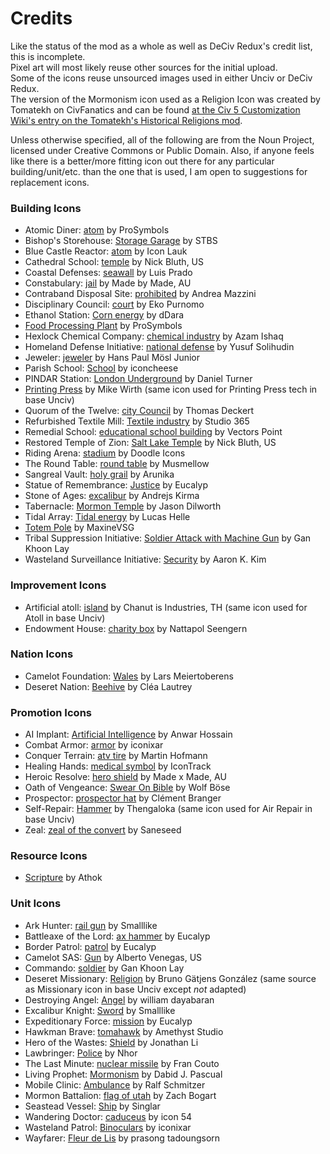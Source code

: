 # Credits

Like the status of the mod as a whole as well as DeCiv Redux's credit list, this is incomplete.<br>
Pixel art will most likely reuse other sources for the initial upload.<br>
Some of the icons reuse unsourced images used in either Unciv or DeCiv Redux.<br>
The version of the Mormonism icon used as a Religion Icon was created by Tomatekh on CivFanatics and can be found [at the Civ 5 Customization Wiki's entry on the Tomatekh's Historical Religions mod](https://civilization-v-customisation.fandom.com/wiki/Tomatekh%27s_Historical_Religions).

Unless otherwise specified, all of the following are from the Noun Project, licensed under Creative Commons or Public Domain. Also, if anyone feels like there is a better/more fitting icon out there for any particular building/unit/etc. than the one that is used, I am open to suggestions for replacement icons.

### Building Icons
- Atomic Diner: [atom](https://thenounproject.com/icon/atom-1081009/) by ProSymbols
- Bishop's Storehouse: [Storage Garage](https://thenounproject.com/icon/storage-garage-1371149/) by STBS
- Blue Castle Reactor: [atom](https://thenounproject.com/icon/atom-2606502/) by Icon Lauk
- Cathedral School: [temple](https://thenounproject.com/icon/temple-2072915/) by Nick Bluth, US
- Coastal Defenses: [seawall](https://thenounproject.com/icon/seawall-5503652/) by Luis Prado
- Constabulary: [jail](https://thenounproject.com/icon/jail-2577140/) by Made by Made, AU
- Contraband Disposal Site: [prohibited](https://thenounproject.com/icon/prohibited-209190/) by Andrea Mazzini
- Disciplinary Council: [court](https://thenounproject.com/icon/court-4428402/) by Eko Purnomo
- Ethanol Station: [Corn energy](https://thenounproject.com/icon/corn-energy-1580160/) by dDara
- [Food Processing Plant](https://thenounproject.com/icon/food-processing-plant-1877253/) by ProSymbols
- Hexlock Chemical Company: [chemical industry](https://thenounproject.com/icon/chemical-industry-4762097/) by Azam Ishaq
- Homeland Defense Initiative: [national defense](https://thenounproject.com/icon/national-defense-4363309/) by Yusuf Solihudin
- Jeweler: [jeweler](https://thenounproject.com/icon/jeweler-207094/) by Hans Paul Mösl Junior
- Parish School: [School](https://thenounproject.com/icon/school-3758946/) by iconcheese
- PINDAR Station: [London Underground](https://thenounproject.com/icon/london-underground-26183/) by Daniel Turner
- [Printing Press](https://thenounproject.com/icon/printing-press/11880/) by Mike Wirth (same icon used for Printing Press tech in base Unciv)
- Quorum of the Twelve: [city Council](https://thenounproject.com/icon/city-council-3566027/) by Thomas Deckert
- Refurbished Textile Mill: [Textile industry](https://thenounproject.com/icon/textile-industry-5649184/) by Studio 365
- Remedial School: [educational school building](https://thenounproject.com/icon/educational-school-building-3017500/) by Vectors Point
- Restored Temple of Zion: [Salt Lake Temple](https://thenounproject.com/icon/salt-lake-temple-219294/) by Nick Bluth, US
- Riding Arena: [stadium](https://thenounproject.com/icon/stadium-4477576/) by Doodle Icons
- The Round Table: [round table](https://thenounproject.com/icon/round-table-4817059/) by Musmellow
- Sangreal Vault: [holy grail](https://thenounproject.com/icon/holy-grail-2256337/) by Arunika
- Statue of Remembrance: [Justice](https://thenounproject.com/icon/justice-3872855/) by Eucalyp
- Stone of Ages: [excalibur](https://thenounproject.com/icon/excalibur-2526433/) by Andrejs Kirma
- Tabernacle: [Mormon Temple](https://thenounproject.com/icon/mormon-temple-91138/) by Jason Dilworth
- Tidal Array: [Tidal energy](https://thenounproject.com/icon/tidal-energy-4215014/) by Lucas Helle
- [Totem Pole](https://thenounproject.com/icon/totem-pole-20257/) by MaxineVSG
- Tribal Suppression Initiative: [Soldier Attack with Machine Gun](https://thenounproject.com/icon/soldier-attack-with-machine-gun-659094/) by Gan Khoon Lay
- Wasteland Surveillance Initiative: [Security](https://thenounproject.com/icon/security-123950/) by Aaron K. Kim

### Improvement Icons
- Artificial atoll: [island](https://thenounproject.com/icon/island-1546376/) by Chanut is Industries, TH (same icon used for Atoll in base Unciv)
- Endowment House: [charity box](https://thenounproject.com/icon/charity-box-4091320/) by Nattapol Seengern

### Nation Icons
- Camelot Foundation: [Wales](https://thenounproject.com/icon/wales-4282300/) by Lars Meiertoberens
- Deseret Nation: [Beehive](https://thenounproject.com/icon/beehive-106249/) by Cléa Lautrey

### Promotion Icons
- AI Implant: [Artificial Intelligence](https://thenounproject.com/icon/artificial-intelligence-5689657/) by Anwar Hossain
- Combat Armor: [armor](https://thenounproject.com/icon/armor-4069582/) by iconixar
- Conquer Terrain: [atv tire](https://thenounproject.com/icon/atv-tire-378331/) by Martin Hofmann
- Healing Hands: [medical symbol](https://thenounproject.com/icon/medical-symbol-1017634/) by IconTrack
- Heroic Resolve: [hero shield](https://thenounproject.com/icon/hero-shield-4533534/) by Made x Made, AU
- Oath of Vengeance: [Swear On Bible](https://thenounproject.com/icon/swear-on-bible-158489/) by Wolf Böse
- Prospector: [prospector hat](https://thenounproject.com/icon/prospector-hat-1105355/) by Clément Branger
- Self-Repair: [Hammer](https://thenounproject.com/icon/hammer-854936/) by Thengaloka (same icon used for Air Repair in base Unciv)
- Zeal: [zeal of the convert](https://thenounproject.com/icon/zeal-of-the-convert-4708155/) by Saneseed

### Resource Icons
- [Scripture](https://thenounproject.com/icon/scripture-4402137/) by Athok

### Unit Icons
- Ark Hunter: [rail gun](https://thenounproject.com/icon/rail-gun-3448479/) by Smalllike
- Battleaxe of the Lord: [ax hammer](https://thenounproject.com/icon/ax-hammer-3635247/) by Eucalyp
- Border Patrol: [patrol](https://thenounproject.com/icon/patrol-3048375/) by Eucalyp
- Camelot SAS: [Gun](https://thenounproject.com/icon/gun-154282/) by Alberto Venegas, US
- Commando: [soldier](https://thenounproject.com/icon/soldier-642197/) by Gan Khoon Lay
- Deseret Missionary: [Religion](https://thenounproject.com/icon/religion-53064/) by Bruno Gätjens González (same source as Missionary icon in base Unciv except *not* adapted)
- Destroying Angel: [Angel](https://thenounproject.com/icon/angel-354209/) by william dayabaran
- Excalibur Knight: [Sword](https://thenounproject.com/icon/sword-2239554/) by Smalllike
- Expeditionary Force: [mission](https://thenounproject.com/icon/mission-3048372/) by Eucalyp
- Hawkman Brave: [tomahawk](https://thenounproject.com/icon/tomahawk-4130106/) by Amethyst Studio
- Hero of the Wastes: [Shield](https://thenounproject.com/icon/shield-49999/) by Jonathan Li
- Lawbringer: [Police](https://thenounproject.com/icon/police-3395179/) by Nhor
- The Last Minute: [nuclear missile](https://thenounproject.com/icon/nuclear-missile-5460126/) by Fran Couto
- Living Prophet: [Mormonism](https://thenounproject.com/icon/mormonism-200426/) by Dabid J. Pascual
- Mobile Clinic: [Ambulance](https://thenounproject.com/icon/ambulance-1262538/) by Ralf Schmitzer
- Mormon Battalion: [flag of utah](https://thenounproject.com/icon/flag-of-utah-5740272/) by Zach Bogart
- Seastead Vessel: [Ship](https://thenounproject.com/icon/ship-4767613/) by Singlar
- Wandering Doctor: [caduceus](https://thenounproject.com/icon/caduceus-211045/) by icon 54
- Wasteland Patrol: [Binoculars](https://thenounproject.com/icon/binoculars-4069422/) by iconixar
- Wayfarer: [Fleur de Lis](https://thenounproject.com/icon/fleur-de-lis-1383646/) by prasong tadoungsorn
